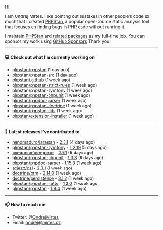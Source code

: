 Hi!

I am Ondřej Mirtes. I like pointing out mistakes in other people's code so much that I created [PHPStan](https://phpstan.org/), a popular open-source static analysis tool that focuses on finding bugs in PHP code without running it.

I maintain [PHPStan](https://github.com/phpstan/phpstan) and [related packages](https://github.com/phpstan/) as my full-time job. You can sponsor my work using [GitHub Sponsors](https://github.com/sponsors/ondrejmirtes) Thank you!

---

#### 💻 Check out what I'm currently working on

- [phpstan/phpstan](https://github.com/phpstan/phpstan) (1 day ago)
- [phpstan/phpstan-src](https://github.com/phpstan/phpstan-src) (1 day ago)
- [phpstan/.github](https://github.com/phpstan/.github) (1 week ago)
- [phpstan/phpstan-strict-rules](https://github.com/phpstan/phpstan-strict-rules) (1 week ago)
- [phpstan/phpstan-symfony](https://github.com/phpstan/phpstan-symfony) (1 week ago)
- [phpstan/phpstan-phpunit](https://github.com/phpstan/phpstan-phpunit) (1 week ago)
- [phpstan/phpdoc-parser](https://github.com/phpstan/phpdoc-parser) (1 week ago)
- [phpstan/phpstan-doctrine](https://github.com/phpstan/phpstan-doctrine) (1 week ago)
- [phpstan/phpstan-dibi](https://github.com/phpstan/phpstan-dibi) (1 week ago)
- [phpstan/extension-installer](https://github.com/phpstan/extension-installer) (1 week ago)

---

#### 🔭 Latest releases I've contributed to

- [nunomaduro/larastan](https://github.com/nunomaduro/larastan) - [2.3.1](https://github.com/nunomaduro/larastan/releases/tag/2.3.1) (4 days ago)
- [phpstan/phpstan-symfony](https://github.com/phpstan/phpstan-symfony) - [1.2.19](https://github.com/phpstan/phpstan-symfony/releases/tag/1.2.19) (5 days ago)
- [composer/composer](https://github.com/composer/composer) - [2.5.1](https://github.com/composer/composer/releases/tag/2.5.1) (5 days ago)
- [phpstan/phpstan-phpunit](https://github.com/phpstan/phpstan-phpunit) - [1.3.3](https://github.com/phpstan/phpstan-phpunit/releases/tag/1.3.3) (6 days ago)
- [phpstan/phpdoc-parser](https://github.com/phpstan/phpdoc-parser) - [1.15.3](https://github.com/phpstan/phpdoc-parser/releases/tag/1.15.3) (1 week ago)
- [azjezz/psl](https://github.com/azjezz/psl) - [2.3.1](https://github.com/azjezz/psl/releases/tag/2.3.1) (1 week ago)
- [doctrine/orm](https://github.com/doctrine/orm) - [2.14.0](https://github.com/doctrine/orm/releases/tag/2.14.0) (1 week ago)
- [doctrine/persistence](https://github.com/doctrine/persistence) - [3.1.2](https://github.com/doctrine/persistence/releases/tag/3.1.2) (1 week ago)
- [phpstan/phpstan-nette](https://github.com/phpstan/phpstan-nette) - [1.2.0](https://github.com/phpstan/phpstan-nette/releases/tag/1.2.0) (1 week ago)
- [phpstan/phpstan](https://github.com/phpstan/phpstan) - [1.9.4](https://github.com/phpstan/phpstan/releases/tag/1.9.4) (1 week ago)

---

#### 📫 How to reach me

- Twitter: [@OndrejMirtes](https://twitter.com/ondrejmirtes)
- Email: [ondrej@mirtes.cz](mailto:ondrej@mirtes.cz)
